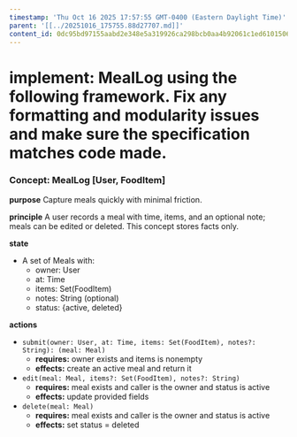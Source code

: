 ```yaml
---
timestamp: 'Thu Oct 16 2025 17:57:55 GMT-0400 (Eastern Daylight Time)'
parent: '[[../20251016_175755.88d27707.md]]'
content_id: 0dc95bd97155aabd2e348e5a319926ca298bcb0aa4b92061c1ed6101506e74db
---
```


# implement: MealLog using the following framework. Fix any formatting and modularity issues and make sure the specification matches code made.

### Concept: MealLog \[User, FoodItem]

**purpose** Capture meals quickly with minimal friction.

**principle** A user records a meal with time, items, and an optional note; meals can be edited or deleted. This concept stores facts only.

**state**

* A set of Meals with:
  * owner: User
  * at: Time
  * items: Set(FoodItem)
  * notes: String (optional)
  * status: {active, deleted}

**actions**

* `submit(owner: User, at: Time, items: Set(FoodItem), notes?: String): (meal: Meal)`
  * **requires:** owner exists and items is nonempty
  * **effects:** create an active meal and return it
* `edit(meal: Meal, items?: Set(FoodItem), notes?: String)`
  * **requires:** meal exists and caller is the owner and status is active
  * **effects:** update provided fields
* `delete(meal: Meal)`
  * **requires:** meal exists and caller is the owner and status is active
  * **effects:** set status = deleted
